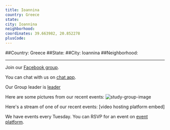 ```yaml
---
title: Ioannina
country: Greece
state: 
city: Ioannina
neighborhood: 
coordinates: 39.663982, 20.852278
plusCode:
---
```


##Country: Greece
##State: 
##City: Ioannina
##Neighborhood: 
*****
Join our [Facebook group](https://www.facebook.com/groups/free.code.camp.ioannina).

You can chat with us on [chat app]().

Our Group leader is [leader]()

Here are some pictures from our recent events:
![study-group-image]()

Here's a stream of one of our recent events:
[video hosting platform embed]

We have events every Tuesday. You can RSVP for an event on [event platform]().
